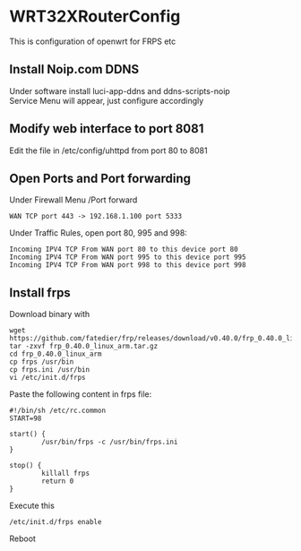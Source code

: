 # WRT32XRouterConfig
This is configuration of openwrt for FRPS etc

## Install Noip.com DDNS
Under software install luci-app-ddns and ddns-scripts-noip <br/>
Service Menu will appear, just configure accordingly

## Modify web interface to port 8081
Edit the file in /etc/config/uhttpd from port 80 to 8081

## Open Ports and Port forwarding
Under Firewall Menu /Port forward 
```
WAN TCP port 443 -> 192.168.1.100 port 5333
```
Under Traffic Rules, open port 80, 995 and 998:

```
Incoming IPV4 TCP From WAN port 80 to this device port 80 
Incoming IPV4 TCP From WAN port 995 to this device port 995
Incoming IPV4 TCP From WAN port 998 to this device port 998
```

## Install frps
Download binary with
```
wget https://github.com/fatedier/frp/releases/download/v0.40.0/frp_0.40.0_linux_arm.tar.gz
tar -zxvf frp_0.40.0_linux_arm.tar.gz
cd frp_0.40.0_linux_arm
cp frps /usr/bin
cp frps.ini /usr/bin
vi /etc/init.d/frps
```

Paste the following content in frps file:

```
#!/bin/sh /etc/rc.common
START=98

start() {
        /usr/bin/frps -c /usr/bin/frps.ini
}

stop() {
        killall frps
        return 0
}
```
Execute this
```
/etc/init.d/frps enable
```
Reboot
